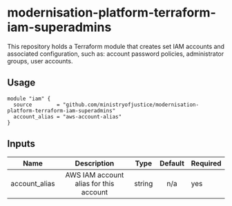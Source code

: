 # modernisation-platform-terraform-iam-superadmins

This repository holds a Terraform module that creates set IAM accounts and associated configuration, such as: account password policies, administrator groups, user accounts.

## Usage
```
module "iam" {
  source        = "github.com/ministryofjustice/modernisation-platform-terraform-iam-superadmins"
  account_alias = "aws-account-alias"
}
```

## Inputs
|      Name     |               Description              |  Type  | Default | Required |
|:-------------:|:--------------------------------------:|:------:|:-------:|----------|
| account_alias | AWS IAM account alias for this account | string | n/a     | yes      |

